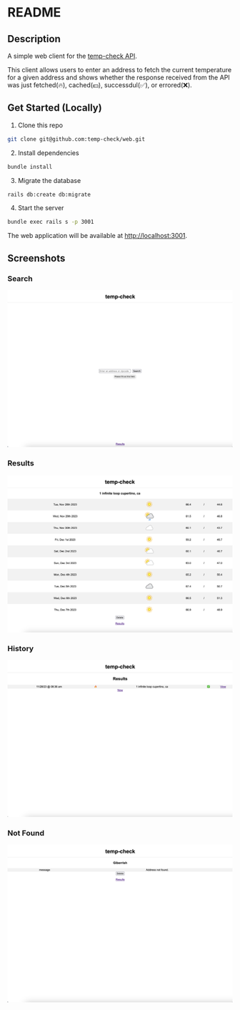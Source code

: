 # README

## Description

A simple web client for the [temp-check API](https://github.com/temp-check/api).

This client allows users to enter an address to fetch the current temperature for a given address and shows whether the response received from the API was just fetched(🔥), cached(💵), successdul(✅), or errored(❌).

## Get Started (Locally)

1. Clone this repo

```bash
git clone git@github.com:temp-check/web.git
```

2. Install dependencies

```bash
bundle install
```

3. Migrate the database

```bash
rails db:create db:migrate
```

4. Start the server

```bash
bundle exec rails s -p 3001
```

The web application will be available at [http://localhost:3001](http://localhost:3001).

## Screenshots

### Search

![Search](https://raw.githubusercontent.com/temp-check/web/main/screenshots/1.png)

### Results

![Results](https://raw.githubusercontent.com/temp-check/web/main/screenshots/2.png)

### History

![History](https://raw.githubusercontent.com/temp-check/web/main/screenshots/3.png)

### Not Found

![Not Found](https://raw.githubusercontent.com/temp-check/web/main/screenshots/4.png)